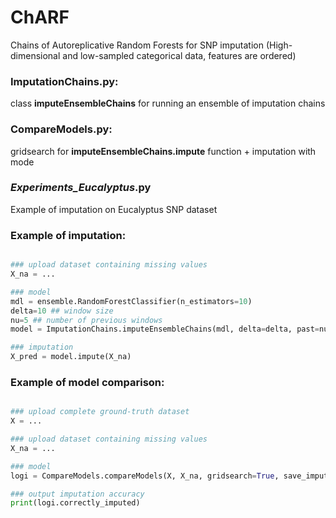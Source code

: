 # ChARF
Chains of Autoreplicative Random Forests for SNP imputation
(High-dimensional and low-sampled categorical data, features are ordered)



### ImputationChains.py: 

class **imputeEnsembleChains** for running an ensemble of imputation chains

### CompareModels.py: 

gridsearch for **imputeEnsembleChains.impute** function + imputation with mode

### _Experiments_Eucalyptus_.py ###

Example of imputation on Eucalyptus SNP dataset 


### Example of imputation: ###

```python

### upload dataset containing missing values
X_na = ... 

### model
mdl = ensemble.RandomForestClassifier(n_estimators=10)
delta=10 ## window size
nu=5 ## number of previous windows
model = ImputationChains.imputeEnsembleChains(mdl, delta=delta, past=nu)

### imputation
X_pred = model.impute(X_na)
```

### Example of model comparison: ###


```python

### upload complete ground-truth dataset
X = ...

### upload dataset containing missing values
X_na = ... 

### model
logi = CompareModels.compareModels(X, X_na, gridsearch=True, save_imputations=False, onehot=True)

### output imputation accuracy
print(logi.correctly_imputed)
```

